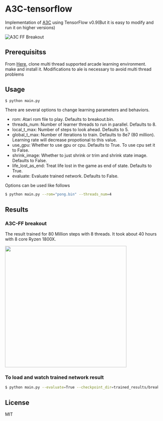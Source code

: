 # A3C-tensorflow
Implementation of [A3C](https://arxiv.org/pdf/1602.01783.pdf) using TensorFlow v0.9(But it is easy to modify and run it on higher versions)

![A3C FF Breakout](https://raw.githubusercontent.com/yuishihara/A3C-tensorflow/master/trained_results/breakout/breakout_result.gif)

## Prerequisitss
From [Here](https://github.com/yuishihara/Arcade-Learning-Environment/tree/multi_thread), clone multi thread supported arcade learning environment.
make and install it. Modifications to ale is necessary to avoid multi thread problems

## Usage

```sh
$ python main.py
```

There are several options to change learning parameters and behaviors.

- rom: Atari rom file to play. Defaults to breakout.bin.
- threads_num: Number of learner threads to run in parallel. Defaults to 8.
- local_t_max: Number of steps to look ahead. Defaults to 5.
- global_t_max: Number of iterations to train. Defaults to 8e7 (80 million). Learning rate will decrease propotional to this value.
- use_gpu: Whether to use gpu or cpu. Defaults to True. To use cpu set it to False.
- shrink_image: Whether to just shrink or trim and shrink state image. Defaults to False.
- life_lost_as_end: Treat life lost in the game as end of state. Defaults to True.
- evaluate: Evaluate trained network. Defaults to False.

Options can be used like follows

```sh
$ python main.py --rom="pong.bin" --threads_num=4
```

## Results

### A3C-FF breakout

The result trained for 80 Million steps with 8 threads. It took about 40 hours with 8 core Ryzen 1800X.

<img src="https://raw.githubusercontent.com/yuishihara/A3C-tensorflow/master/trained_results/breakout/breakout_result.png" width="400">

### To load and watch trained network result

```sh
$ python main.py --evaluate=True --checkpoint_dir=trained_results/breakout/ --trained_file=network_parameters-80002500
```

## License
MIT
